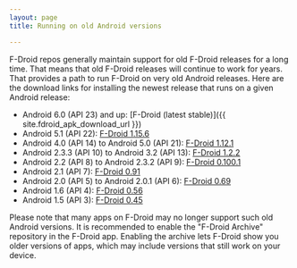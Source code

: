 ```yaml
---
layout: page
title: Running on old Android versions

---
```


F-Droid repos generally maintain support for old F-Droid releases for a long time.  That means that old F-Droid releases will continue to work for years. That provides a path to run F-Droid on very old Android releases. Here are the download links for installing the newest release that runs on a given Android release:

* Android 6.0 (API 23) and up: [F-Droid (latest stable)]({{ site.fdroid_apk_download_url }})
* Android 5.1 (API 22): [F-Droid 1.15.6](https://f-droid.org/archive/org.fdroid.fdroid_1015056.apk)
* Android 4.0 (API 14) to Android 5.0 (API 21): [F-Droid 1.12.1](https://f-droid.org/archive/org.fdroid.fdroid_1012051.apk)
* Android 2.3.3 (API 10) to Android 3.2 (API 13): [F-Droid 1.2.2](https://f-droid.org/archive/org.fdroid.fdroid_1002052.apk)
* Android 2.2 (API 8) to Android 2.3.2 (API 9): [F-Droid 0.100.1](https://f-droid.org/archive/org.fdroid.fdroid_100150.apk)
* Android 2.1 (API 7): [F-Droid 0.91](https://f-droid.org/archive/org.fdroid.fdroid_910.apk)
* Android 2.0 (API 5) to Android 2.0.1 (API 6): [F-Droid 0.69](https://f-droid.org/archive/org.fdroid.fdroid_690.apk)
* Android 1.6 (API 4): [F-Droid 0.56](https://f-droid.org/archive/org.fdroid.fdroid_560.apk)
* Android 1.5 (API 3): [F-Droid 0.45](https://f-droid.org/archive/org.fdroid.fdroid_45.apk)

Please note that many apps on F-Droid may no longer support such old Android versions. It is recommended to enable the "F-Droid Archive" repository in the F-Droid app. Enabling the archive lets F-Droid show you older versions of apps, which may include versions that still work on your device.
